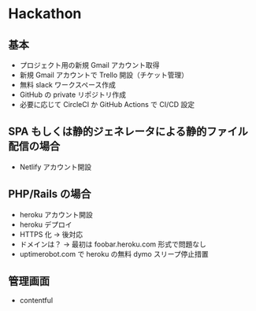 # Hackathon

## 基本

- プロジェクト用の新規 Gmail アカウント取得
- 新規 Gmail アカウントで Trello 開設（チケット管理）
- 無料 slack ワークスペース作成
- GitHub の private リポジトリ作成
- 必要に応じて CircleCI か GitHub Actions で CI/CD 設定

## SPA もしくは静的ジェネレータによる静的ファイル配信の場合

- Netlify アカウント開設

## PHP/Rails の場合

- heroku アカウント開設
- heroku デプロイ
- HTTPS 化 → 後対応
- ドメインは？ → 最初は foobar.heroku.com 形式で問題なし
- uptimerobot.com で heroku の無料 dymo スリープ停止措置

## 管理画面

- contentful
